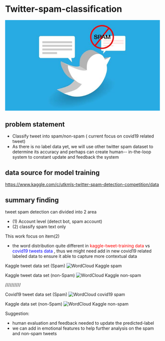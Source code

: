 # Twitter-spam-classification

![](img/twitterSpam.jpg "Twitter spam classification")

## problem statement

- Classify tweet into spam/non-spam ( current focus on covid19 related tweet)
- As there is no label data yet, we will use other twitter spam dataset to determine its accuracy and perhaps can create human-- in-the-loop system to constant update and feedback the system


## data source for model training

https://www.kaggle.com/c/utkmls-twitter-spam-detection-competition/data


## summary finding 

tweet spam detection can divided into 2 area

- (1) Account level (detect bot, spam account)
- (2) classify spam text only

This work focus on item(2)

- the word distribution quite different in  <font color='red'> kaggle-tweet-training data </font> vs <font color = 'blue'> covid19 tweets data </font> , thus we might need add in new covid19 related labeled data to ensure it able to capture more contextual data


Kaggle tweet data set (Spam)
![](img/wordcloud_Spam_kaggle.jpg "WordCloud Kaggle spam")

Kaggle tweet data set (non-Spam)
![](img/wordcloud_nonSpam_kaggle.jpg "WordCloud Kaggle non-spam")

//////////

Covid19 tweet data set (Spam)
![](img/wordcloud_Spam_covid19.jpg "WordCloud covid19 spam")

Kaggle data set (non-Spam)
![](img/wordcloud_nonSpam_covid19.jpg "WordCloud Kaggle non-spam")



Suggestion:
- human evaluation and feedback needed to update the predicted-label
- we can add in emotional features to help further analysis on the spam and non-spam tweets
